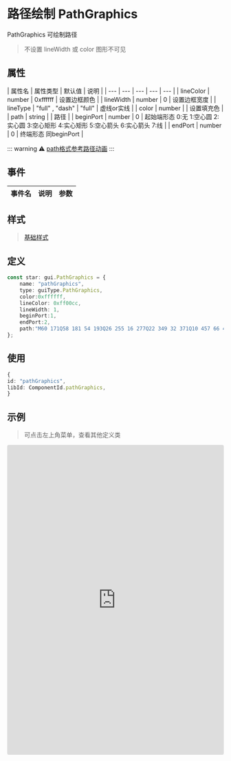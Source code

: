 # 路径绘制 PathGraphics

PathGraphics 可绘制路径

> 不设置 lineWidth 或 color 图形不可见

## 属性

| 属性名 | 属性类型 | 默认值 | 说明 |
| --- | --- | --- | --- | --- |
| lineColor | number | 0xffffff | 设置边框颜色 |
| lineWidth | number | 0 | 设置边框宽度 |
| lineType | "full" , "dash" | "full" | 虚线or实线 |
| color | number | | 设置填充色 |
| path | string |  | 路径 |
| beginPort | number | 0 | 起始端形态 0:无 1:空心圆 2:实心圆 3:空心矩形 4:实心矩形 5:空心箭头 6:实心箭头 7:线 |
| endPort | number | 0 | 终端形态 同beginPort | 

::: warning ⚠️
[path格式参考路径动画](https://vipkid-edu.github.io/vf-docs/handbook/animation.html#%E8%B7%AF%E5%BE%84%E5%8A%A8%E7%94%BB)
:::

## 事件

| 事件名  | 说明 | 参数 |
| --- | --- | --- |


## 样式

> [基础样式](/handbook/style.html#样式)

## 定义
``` typescript
const star: gui.PathGraphics = {
    name: "pathGraphics",
    type: guiType.PathGraphics,
    color:0xffffff,
    lineColor: 0xff00cc,
    lineWidth: 1,
    beginPort:1,
    endPort:2,
    path:"M60 171Q58 181 54 193Q26 255 16 277Q22 349 32 371Q10 457 66 477Q256 495 264 485Q214 371 178 315Q106 203 104 189Q118 117 122 107Q144 99 152 97Q264 151 300 189Q310 283 288 305Q220 321 198 309Q162 255 172 227Q284 193 358 199Q608 261 644 277Q662 379 642 411Q450 419 390 407Q336 353 328 301Q390 165 438 139Q602 123 656 141Q820 379 814 425Q670 489 604 491Q430 441 392 415Q366 317 380 271Q516 189 580 177Q712 221 740 257Q788 495 760 583Q634 677 584 679Q426 647 368 629Q100 485 80 457Q48 407 46 391Q94 311 136 291Q490 307 552 333Q626 433 614 531Q492 603 436 607Q216 519 148 475Q122 389 142 359Q322 287 368 279Q428 281 430 283Q446 299 450 301";
};
```

## 使用
``` typescript
{
id: "pathGraphics",
libId: ComponentId.pathGraphics,
}
```

## 示例

> 可点击左上角菜单，查看其他定义类

<iframe src="https://codesandbox.io/embed/pathgraphicsexample-bxjzx?fontsize=14&hidenavigation=1&module=%2Fsrc%2Fcomponents.ts&theme=dark"
     style="width:100%; height:720px; border:0; border-radius: 4px; overflow:hidden;"
     title="pathGraphicsExample"
     allow="accelerometer; ambient-light-sensor; camera; encrypted-media; geolocation; gyroscope; hid; microphone; midi; payment; usb; vr; xr-spatial-tracking"
     sandbox="allow-forms allow-modals allow-popups allow-presentation allow-same-origin allow-scripts"
   ></iframe>